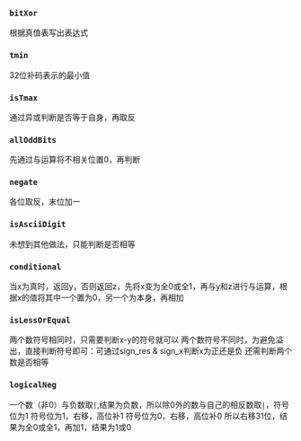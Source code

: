 ### `bitXor`
根据真值表写出表达式
### `tmin`
32位补码表示的最小值
### `isTmax`
通过异或判断是否等于自身，再取反
### `allOddBits`
先通过与运算将不相关位置0，再判断
### `negate`
各位取反，末位加一
### `isAsciiDigit`
未想到其他做法，只能判断是否相等
### `conditional`
当x为真时，返回y，否则返回z，先将x变为全0或全1，再与y和z进行与运算，根据x的值将其中一个置为0，另一个为本身，再相加
### `isLessOrEqual`
两个数符号相同时，只需要判断x-y的符号就可以
两个数符号不同时，为避免溢出，直接判断符号即可：可通过sign_res & sign_x判断x为正还是负
还需判断两个数是否相等
### `logicalNeg`
一个数（非0）与负数取`|`,结果为负数，所以除0外的数与自己的相反数取`|`，符号位为1
符号位为1，右移，高位补1
符号位为0，右移，高位补0
所以右移31位，结果为全0或全1，再加1，结果为1或0